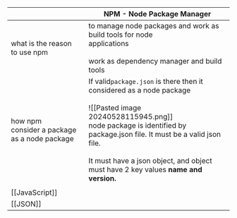 
|                                                  | NPM - Node Package Manager                                                                                                                                                                                                                                                                     |
| ------------------------------------------------ | ---------------------------------------------------------------------------------------------------------------------------------------------------------------------------------------------------------------------------------------------------------------------------------------------- |
| what is the reason<br>to use npm                 | to manage node packages and work as build tools for node <br>applications<br><br>work as dependency manager and build tools                                                                                                                                                                    |
| how npm <br>consider a package as a node package | If  valid`package.json` is there then it considered as a node package<br><br>![[Pasted image 20240528115945.png]]<br>node package is identified by package.json file. It must be a valid json file.<br><br>It must have a json object, and object must have 2 key values **name and version.** |
|                                                  |                                                                                                                                                                                                                                                                                                |
| [[JavaScript]]                                   |                                                                                                                                                                                                                                                                                                |
| [[JSON]]                                         |                                                                                                                                                                                                                                                                                                |
